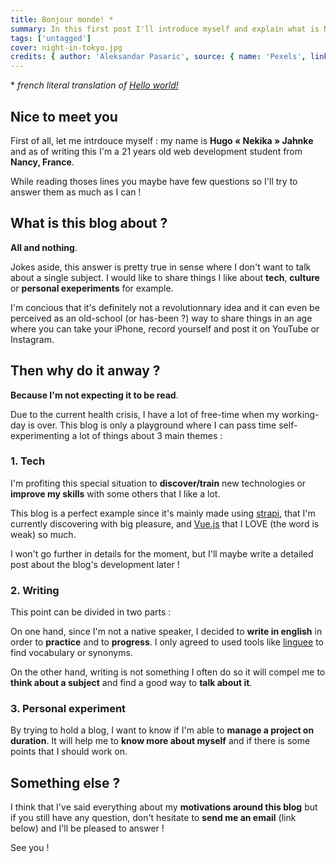```yaml
---
title: Bonjour monde! *
summary: In this first post I'll introduce myself and explain what is Noctambule
tags: ['untagged']
cover: night-in-tokyo.jpg
credits: { author: 'Aleksandar Pasaric', source: { name: 'Pexels', link: 'https://pexels.com' } }
---
```

\* *french literal translation of [Hello world!](https://fr.wikipedia.org/wiki/Hello_world)* 

## Nice to meet you

First of all, let me intrdouce myself : my name is **Hugo « Nekika » Jahnke** and as of writing this I'm a 21 years old web development student from **Nancy, France**.

While reading thoses lines you maybe have few questions so I'll try to answer them as much as I can !

## What is this blog about ?

**All and nothing**.

Jokes aside, this answer is pretty true in sense where I don't want to talk about a single subject. I would like to share things I like about **tech**, **culture** or **personal exeperiments** for example.

I'm concious that it's definitely not a revolutionnary idea and it can even be perceived as an old-school (or has-been ?)  way to share things in an age where you can take your iPhone, record yourself and post it on YouTube or Instagram.

## Then why do it anway ?

**Because I'm not expecting it to be read**.

Due to the current health crisis, I have a lot of free-time when my working-day is over. This blog is only a playground where I can pass time self-experimenting a lot of things about 3 main themes : 

### 1. Tech
I'm profiting this special situation to **discover/train** new technologies or **improve my skills** with some others that I like a lot.

This blog is a perfect example since it's mainly made using [strapi](https://strapi.io), that I'm currently discovering with big pleasure, and [Vue.js](https://vuejs.org) that I LOVE (the word is weak) so much.

I won't go further in details for the moment, but I'll maybe write a detailed post about the blog's development later !

### 2. Writing
This point can be divided in two parts :

On one hand, since I'm not a native speaker, I decided to **write in english** in order to **practice** and to **progress**. I only agreed to used tools like [linguee](https://linguee.fr) to find vocabulary or synonyms.

On the other hand, writing is not something I often do so it will compel me to **think about a subject** and find a good way to **talk about it**.

### 3. Personal experiment
By trying to hold a blog, I want to know if I'm able to **manage a project on duration**. 
It will help me to **know more about myself** and if there is some points that I should work on.


## Something else ?
I think that I've said everything about my **motivations around this blog** but if you still have any question, don't hesitate to **send me an email** (link below) and I'll be pleased to answer !

See you !
